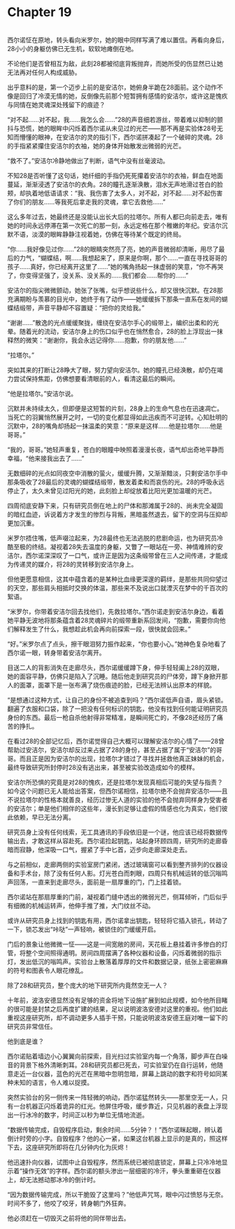 # Chapter 19

<br>
西尔诺怔在原地，转头看向米罗尔，她的眼中同样写满了难以置信。再看向身后，28小小的身躯仿佛已无生机，软软地瘫倒在地。

不论他们是否曾相互为敌，此刻28都被彻底背叛抛弃，而她所受的伤显然已让她无法再对任何人构成威胁。

出乎意料的是，第一个迈步上前的是安洁尔，她俯身半跪在28面前。这个动作不像是回归了冷漠无情的她，反倒像先前那个短暂拥有感情的安洁尔，或许这是愧疚与同情在她灵魂深处残留下的痕迹？

“对不起……对不起，我……我怎么会……”28的声音细若游丝，带着难以抑制的颤抖与恐慌，她的眼眸中闪烁着西尔诺从未见过的光芒——那不再是实验体28号无知而懵懂的眼神，在安洁尔的灵的指引下，西尔诺拼凑起了一个破碎的灵魂。28的手指紧紧攥住安洁尔的衣袖，她的身体开始散发出微弱的光芒。

“救不了。”安洁尔冷静地做出了判断，语气中没有丝毫波动。

不知28是否听懂了这句话，她纤细的手指仍死死攥着安洁尔的衣袖，鲜血在地面蔓延，渐渐浸透了安洁尔的衣角。28的瞳孔逐渐涣散，泪水无声地滑过苍白的脸颊，却执着地低语请求：“我、我伤害了太多人，对不起，对不起……对不起伤害了你们的朋友……等我死后拿走我的灵魂，拿它去救他……”

这么多年过去，她最终还是没能认出长大后的拉塔尔。所有人都已向前走去，唯有她的时间永远停滞在第一次死亡的那一刻，永远定格在那个稚嫩的年纪。安洁尔沉默不语，淡漠的眼眸静静注视着她，仿佛在等待某个既定的终局。

“你……我好像见过你……”28的眼睛突然亮了亮，她的声音微弱却清晰，用尽了最后的力气，“蝴蝶结，啊……我想起来了，原来是你啊，那个……一直在寻找哥哥的孩子……真好，你已经离开这里了……”她的嘴角扬起一抹虚弱的笑意，“你不再哭了，你变得坚强了，没关系、没关系的……我们都会……帮你的……”

安洁尔的指尖微微颤动，她张了张嘴，似乎想说些什么，却又很快沉默。在28那充满期盼与羡慕的目光中，她终于有了动作——她缓缓拆下那条一直系在发间的蝴蝶结缎带，声音平静却不容置疑：“把你的灵给我。”

“谢谢……”散逸的光点缓缓聚拢，缠绕在安洁尔手心的缎带上，编织出柔和的光晕。随着光的流动，安洁尔身上的伤口似乎也在悄然愈合，28的脸上浮现出一抹释然的微笑：“谢谢你，我会永远记得你……抱歉，你的朋友他……”

“拉塔尔。”

突如其来的打断让28睁大了眼，努力望向安洁尔。她的瞳孔已经涣散，却仍在竭力尝试保持焦距，仿佛想要看清眼前的人，看清这最后的瞬间。

“他是拉塔尔。”安洁尔说。

沉默并未持续太久，但即便是这短暂的片刻，28身上的生命气息也在迅速凋亡。当死亡的羽翼悄然展开之时，一切的变化都显得如此迅疾而不可逆转。心知肚明的沉默中，28的嘴角却扬起一抹温柔的笑意：“原来是这样……他是拉塔尔……他是哥哥。”

“我的，哥哥。”她轻声重复，苍白的眼瞳中映照着漫漫长夜，语气却出奇地平静而幸福，“他来接我出去了……”

无数细碎的光点如同夜空中消散的萤火，缓缓升腾，又渐渐黯淡，只剩安洁尔手中那条吸收了28最后的灵魂的蝴蝶结缎带，散发着柔和而哀伤的光。28的呼吸永远停止了，太久未曾见过阳光的她，此刻脸上却绽放着比阳光更加温暖的光芒。

四周彻底安静下来，只有研究员倒在地上的尸体和那滩属于28的、尚未完全凝固的暗红血迹，诉说着方才发生的惨烈与背叛，黑暗虽然退去，留下的空洞与压抑却更加沉重。

米罗尔捂住嘴，低声啜泣起来，为28最终也无法逃脱的悲剧命运，也为研究员冷酷至极的终结。凝视着28失去温度的身躯，又瞥了一眼站在一旁、神情难辨的安洁尔，西尔诺深深叹了一口气，或许正是因为这条缎带曾在三人之间传递，才能成为传递灵的媒介，将28的灵转移到安洁尔身上。

但他更愿意相信，这其中蕴含着的是某种比血缘更深邃的羁绊，是那些共同仰望过的天空，那些肩头相抵时交换的体温，那些来不及说出口就湮灭在梦中的千百次的絮语。

“米罗尔，你带着安洁尔回去找他们，先救拉塔尔。”西尔诺走到安洁尔身边，看着她平静无波地将那条蕴含着28灵魂碎片的缎带重新系回发间，“抱歉，需要你向他们解释发生了什么，我想趁此机会再向前探索一段，很快就会回来。”

“好。”米罗尔点了点头，擦干眼泪努力振作起来，“你也要小心。”她神色复杂地看了西尔诺一眼，转身带着安洁尔离开。

目送二人的背影消失在走廊尽头，西尔诺缓缓蹲下身，伸手轻轻阖上28的双眼，她的面容平静，仿佛只是陷入了沉睡。随后他走到研究员的尸体旁，蹲下身掀开那人的面罩，面罩下是一张布满了烧伤痕迹的脸，已经无法辨认出原本的样貌。

“是想通过这种方式，让自己的身份不被追查到吗？”西尔诺低声自语，眉头紧锁。翻遍了衣服和口袋，除了一把没有任何标识的钥匙，他没有找到任何能证明研究员身份的东西。最后一枪自杀他射得非常精准，是瞬间死亡的，不像28还经历了痛苦的挣扎。

在看过28的全部记忆后，西尔诺觉得自己大概可以理解安洁尔的心情了——28曾帮助过安洁尔，安洁尔却反过来占据了28的身份，甚至占据了属于“安洁尔”的哥哥。而且正是因为安洁尔的出现，拉塔尔才错过了寻找并拯救他真正妹妹的机会，最终导致研究所封停时28没有逃出来，甚至被实验改造成如今的模样。

安洁尔所恐惧的究竟是对28的愧疚，还是拉塔尔发现真相后可能的失望与指责？如今这个问题已无人能给出答案，但西尔诺相信，拉塔尔绝不会抛弃安洁尔——且不说拉塔尔的性格本就善良，经历过惨无人道的实验的他不会抛弃同样身为受害者的安洁尔；单是他们相伴的这些年，漫长到足够让虚假的情感也化为真实，他们彼此依赖，早已无法分离。

研究员身上没有任何线索，无工具通讯的手段依旧是一个谜，他应该已经将数据传输出去，才敢这样从容赴死。西尔诺捡起钥匙，站起身环顾四周，研究所的走廊昏暗而寂静，他深吸一口气，握紧了手中匕首，迈步向走廊深处走去。

与之前相似，走廊两侧的实验室房门紧闭，透过玻璃窗可以看到整齐排列的仪器设备和手术台，除了没有任何人影。灯光苍白而刺眼，四周只有机械运转的低沉嗡鸣声回荡，一直来到走廊尽头，面前是一扇厚重的门，门上挂着锁。

西尔诺站在那扇厚重的门前，凝视着门缝中透出的微弱光芒，侧耳倾听，门后似乎有细微的机械运转声，他伸手推了推，大门纹丝不动。

或许从研究员身上找到的钥匙有用，西尔诺拿出钥匙，轻轻将它插入锁孔，转动了一下，锁芯发出“咔哒”一声轻响，被锁住的门缓缓开启。

门后的景象让他微微一怔——这是一间宽敞的房间，天花板上悬挂着许多惨白的灯管，将整个空间照得通明。房间四周摆满了各种仪器和设备，闪烁着微弱的指示灯，发出低沉的嗡鸣声。实验台上散落着厚厚的文件和数据记录，纸张上密密麻麻的符号和图表令人眼花缭乱。

除了28和研究员，整个庞大的地下研究所内竟然空无一人？

十年前，波洛安德显然没有足够的资金将地下设施扩展到如此规模，如今他所目睹的很可能是封禁之后再度扩建的结果，足以说明波洛安德对这里的重视。他们如此重视这座研究所，却不调动更多人插手干预，只能说明波洛安德王庭对唯一留下的研究员非常信任。

他到底是谁？

西尔诺贴着墙边小心翼翼向前探索，目光扫过实验室内每一个角落，脚步声在白噪音的背景下格外清晰刺耳。28和研究员都已死去，可实验室仍在自行运转，他随意走近一台仪器，蓝色的光芒在黑暗中忽明忽暗，屏幕上跳动的数字和符号如同某种未知的语言，令人难以捉摸。

突然实验台的另一侧传来一阵轻微的响动，西尔诺猛然转头——那里空无一人，只有一台机器正闪烁着诡异的红光。他屏住呼吸，缓步靠近，只见机器的表盘上浮现出一行冰冷的数字，时间正以秒为单位无情地流逝。

“数据传输完成，自毁程序启动，剩余时间……5分钟？！”西尔诺眯起眼，辨认着倒计时旁的小字。自毁程序？他的心一紧，如果这台机器上显示的是真的，照这样下去，这座研究所即将在几分钟内化为灰烬！

他迅速扑向仪器，试图中止自毁程序，然而系统已被彻底锁定，屏幕上只冷冷地显示着“操作无效”的字样。西尔诺的额头渗出一层细密的冷汗，拳头重重砸在仪器上，却无法撼动那冰冷的倒计时。

“因为数据传输完成，所以干脆毁了这里吗？”他低声咒骂，眼中闪过愤怒与无奈。时间不多了，他咬了咬牙，转身朝门外狂奔。

他必须赶在一切毁灭之前将他的同伴带出去。
